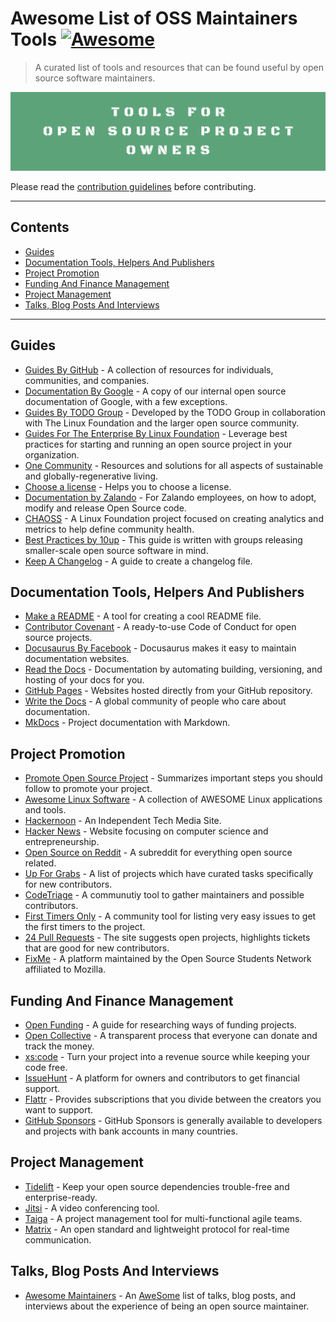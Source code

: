 # Awesome List of OSS Maintainers Tools [![Awesome](https://awesome.re/badge.svg)](https://awesome.re)

> A curated list of tools and resources that can be found useful by open source software maintainers.

![Awesome List of OSS Maintainers Tools](./assets/images/Tools_For_Open_Source_Project_Owners_logo.png)

Please read the [contribution guidelines](CONTRIBUTING.md) before contributing.

---
## Contents

- [Guides](#guides)
- [Documentation Tools, Helpers And Publishers](#documentation-tools-helpers-and-publishers)
- [Project Promotion](#project-promotion)
- [Funding And Finance Management](#funding-and-finance-management)
- [Project Management](#project-management)
- [Talks, Blog Posts And Interviews](#talks-blog-posts-and-interviews)
---

## Guides

- [Guides By GitHub](https://opensource.guide/) - A collection of resources for individuals, communities, and companies.
- [Documentation By Google](https://opensource.google/docs/) - A copy of our internal open source documentation of Google, with a few exceptions.
- [Guides By TODO Group](https://todogroup.org/guides/) - Developed by the TODO Group in collaboration with The Linux Foundation and the larger open source community.
- [Guides For The Enterprise By Linux Foundation](https://www.linuxfoundation.org/resources/open-source-guides/) - Leverage best practices for starting and running an open source project in your organization.
- [One Community](https://www.onecommunityglobal.org/open-source/) - Resources and solutions for all aspects of sustainable and globally-regenerative living.
- [Choose a license](https://choosealicense.com/) - Helps you to choose a license.
- [Documentation by Zalando](https://opensource.zalando.com/docs) - For Zalando employees, on how to adopt, modify and release Open Source code.
- [CHAOSS](https://chaoss.community/) - A Linux Foundation project focused on creating analytics and metrics to help define community health.
- [Best Practices by 10up](https://10up.github.io/Open-Source-Best-Practices/) - This guide is written with groups releasing smaller-scale open source software in mind.
- [Keep A Changelog](https://keepachangelog.com/en/1.0.0/) - A guide to create a changelog file.

## Documentation Tools, Helpers And Publishers

- [Make a README](https://www.makeareadme.com/) - A tool for creating a cool README file.
- [Contributor Covenant](https://www.contributor-covenant.org/) - A ready-to-use Code of Conduct for open source projects.
- [Docusaurus By Facebook](https://docusaurus.io/) - Docusaurus makes it easy to maintain documentation websites.
- [Read the Docs](https://readthedocs.org/) - Documentation by automating building, versioning, and hosting of your docs for you.
- [GitHub Pages](https://pages.github.com/) - Websites hosted directly from your GitHub repository.
- [Write the Docs](https://www.writethedocs.org/) - A global community of people who care about documentation.
- [MkDocs](https://github.com/mkdocs/mkdocs/) - Project documentation with Markdown.

## Project Promotion

- [Promote Open Source Project](https://github.com/zenika-open-source/promote-open-source-project) - Summarizes important steps you should follow to promote your project.
- [Awesome Linux Software](https://github.com/luong-komorebi/Awesome-Linux-Software) - A collection of AWESOME Linux applications and tools.
- [Hackernoon](https://hackernoon.com/) - An Independent Tech Media Site.
- [Hacker News](https://news.ycombinator.com/) - Website focusing on computer science and entrepreneurship.
- [Open Source on Reddit](https://www.reddit.com/r/opensource/) - A subreddit for everything open source related.
- [Up For Grabs](https://up-for-grabs.net/) - A list of projects which have curated tasks specifically for new contributors.
- [CodeTriage](https://www.codetriage.com/) - A communutiy tool to gather maintainers and possible contributors.
- [First Timers Only](https://www.firsttimersonly.com/) - A community tool for listing very easy issues to get the first timers to the project.
- [24 Pull Requests](https://24pullrequests.com/) - The site suggests open projects, highlights tickets that are good for new contributors.
- [FixMe](https://fixme.ossn.club/projects) - A platform maintained by the Open Source Students Network affiliated to Mozilla.

## Funding And Finance Management

- [Open Funding](https://github.com/ralphtheninja/open-funding) - A guide for researching ways of funding projects.
- [Open Collective](https://opencollective.com/) - A transparent process that everyone can donate and track the money.
- [xs:code](https://xscode.com/) - Turn your project into a revenue source while keeping your code free.
- [IssueHunt](https://issuehunt.io/) - A platform for owners and contributors to get financial support.
- [Flattr](https://flattr.com/) - Provides subscriptions that you divide between the creators you want to support.
- [GitHub Sponsors](https://github.com/sponsors) - GitHub Sponsors is generally available to developers and projects with bank accounts in many countries.

## Project Management

- [Tidelift](https://tidelift.com/) - Keep your open source dependencies trouble-free and enterprise-ready.
- [Jitsi](https://meet.jit.si/) - A video conferencing tool.
- [Taiga](https://taiga.io/) - A project management tool for multi-functional agile teams.
- [Matrix](https://matrix.org/) - An open standard and lightweight protocol for real-time communication.

## Talks, Blog Posts And Interviews

- [Awesome Maintainers](https://github.com/nayafia/awesome-maintainers#readme) - An [AweSome](https://awesome.re/) list of talks, blog posts, and interviews about the experience of being an open source maintainer.
